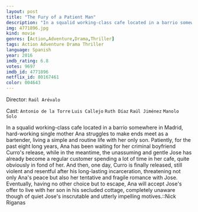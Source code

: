 ```yaml
---
layout: post
title: "The Fury of a Patient Man"
description: "In a squalid working-class cafe located in a barrio somewhere in Madrid, hard-working single mother Ana struggles to make ends meet as a bartender, living a simple and routine life with her only son. Patiently, for the past eight long years, Ana has been waiting for her criminal boyfriend Curro's release, while in the meantime, the unassuming and gentle Jose has already become a regular customer spending a lot of time in her cafe, quite obviously in fond of her. And then, one day,.."
img: 4771896.jpg
kind: movie
genres: [Action,Adventure,Drama,Thriller]
tags: Action Adventure Drama Thriller 
language: Spanish
year: 2016
imdb_rating: 6.8
votes: 9697
imdb_id: 4771896
netflix_id: 80167461
color: 004643
---
```

Director: `Raúl Arévalo`  

Cast: `Antonio de la Torre` `Luis Callejo` `Ruth Díaz` `Raúl Jiménez` `Manolo Solo` 

In a squalid working-class cafe located in a barrio somewhere in Madrid, hard-working single mother Ana struggles to make ends meet as a bartender, living a simple and routine life with her only son. Patiently, for the past eight long years, Ana has been waiting for her criminal boyfriend Curro's release, while in the meantime, the unassuming and gentle Jose has already become a regular customer spending a lot of time in her cafe, quite obviously in fond of her. And then, one day, Curro is finally released, still violent and resentful after his long-lasting incarceration, threatening not only Ana's peace but also her tentative and fragile romance with Jose. Eventually, having no other choice but to escape, Ana will accept Jose's offer to live with her son in his secluded cottage, completely unaware though of quiet Jose's inscrutable and utterly impelling motives.::Nick Riganas